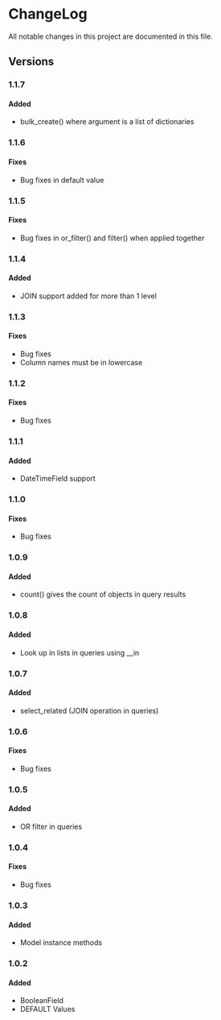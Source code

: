 # ChangeLog

All notable changes in this project are documented in this file.

## Versions

### 1.1.7

#### Added

- bulk_create() where argument is a list of dictionaries


### 1.1.6

#### Fixes

- Bug fixes in default value


### 1.1.5

#### Fixes

- Bug fixes in or_filter() and filter() when applied together


### 1.1.4

#### Added

- JOIN support added for more than 1 level


### 1.1.3

#### Fixes

- Bug fixes
- Column names must be in lowercase


### 1.1.2

#### Fixes

- Bug fixes


### 1.1.1

#### Added

- DateTimeField support


### 1.1.0

#### Fixes

- Bug fixes


### 1.0.9

#### Added

- count() gives the count of objects in query results


### 1.0.8

#### Added

- Look up in lists in queries using __in


### 1.0.7

#### Added

- select_related (JOIN operation in queries)


### 1.0.6

#### Fixes

- Bug fixes


### 1.0.5

#### Added

- OR filter in queries


### 1.0.4

#### Fixes

- Bug fixes


### 1.0.3

#### Added

- Model instance methods


### 1.0.2

#### Added

- BooleanField
- DEFAULT Values